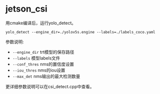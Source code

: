# jetson_csi
用cmake编译后，运行yolo_detect。

```shell
yolo_detect --engine_dir=./yolov5s.engine --labels=./labels_coco.yaml
```  

参数说明:
- ```--engine_dir``` trt模型的保存路径
- ```--labels``` 模型labels文件
- ```--conf_thres``` nms的置信度设置
- ```--iou_thres``` nms的iou设置
- ```--max_det``` nms输出的最大检测数量

更详细参数说明可以在csi_detect.cpp中查看。